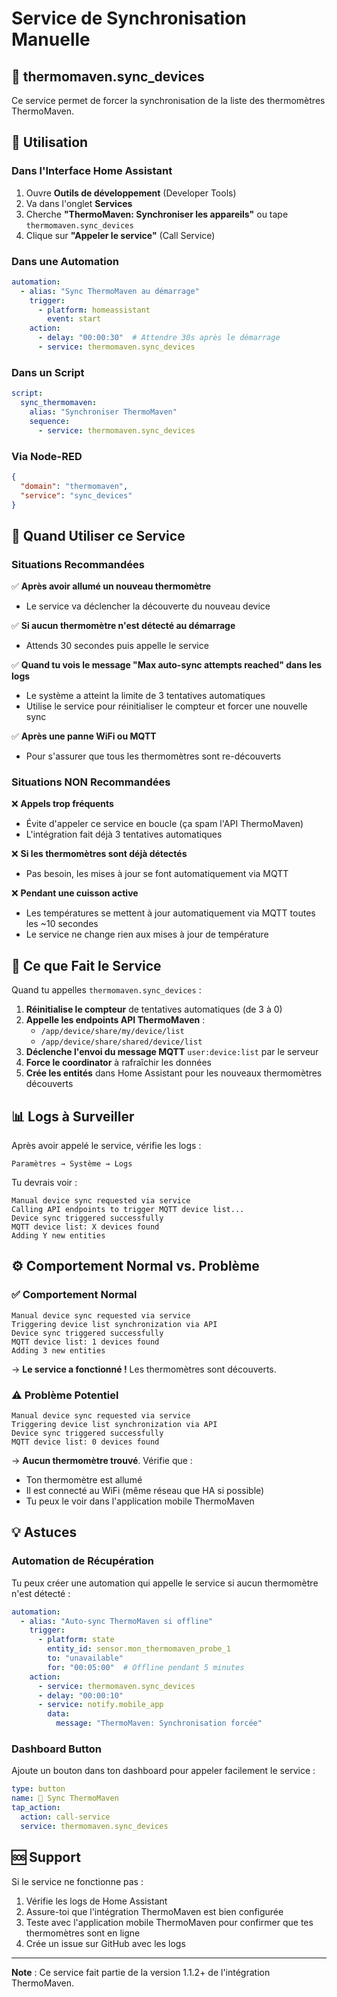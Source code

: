 # Service de Synchronisation Manuelle

## 🔄 thermomaven.sync_devices

Ce service permet de forcer la synchronisation de la liste des thermomètres ThermoMaven.

## 📖 Utilisation

### Dans l'Interface Home Assistant

1. Ouvre **Outils de développement** (Developer Tools)
2. Va dans l'onglet **Services**
3. Cherche **"ThermoMaven: Synchroniser les appareils"** ou tape `thermomaven.sync_devices`
4. Clique sur **"Appeler le service"** (Call Service)

### Dans une Automation

```yaml
automation:
  - alias: "Sync ThermoMaven au démarrage"
    trigger:
      - platform: homeassistant
        event: start
    action:
      - delay: "00:00:30"  # Attendre 30s après le démarrage
      - service: thermomaven.sync_devices
```

### Dans un Script

```yaml
script:
  sync_thermomaven:
    alias: "Synchroniser ThermoMaven"
    sequence:
      - service: thermomaven.sync_devices
```

### Via Node-RED

```json
{
  "domain": "thermomaven",
  "service": "sync_devices"
}
```

## 🎯 Quand Utiliser ce Service

### Situations Recommandées

✅ **Après avoir allumé un nouveau thermomètre**
- Le service va déclencher la découverte du nouveau device

✅ **Si aucun thermomètre n'est détecté au démarrage**
- Attends 30 secondes puis appelle le service

✅ **Quand tu vois le message "Max auto-sync attempts reached" dans les logs**
- Le système a atteint la limite de 3 tentatives automatiques
- Utilise le service pour réinitialiser le compteur et forcer une nouvelle sync

✅ **Après une panne WiFi ou MQTT**
- Pour s'assurer que tous les thermomètres sont re-découverts

### Situations NON Recommandées

❌ **Appels trop fréquents**
- Évite d'appeler ce service en boucle (ça spam l'API ThermoMaven)
- L'intégration fait déjà 3 tentatives automatiques

❌ **Si les thermomètres sont déjà détectés**
- Pas besoin, les mises à jour se font automatiquement via MQTT

❌ **Pendant une cuisson active**
- Les températures se mettent à jour automatiquement via MQTT toutes les ~10 secondes
- Le service ne change rien aux mises à jour de température

## 🔧 Ce que Fait le Service

Quand tu appelles `thermomaven.sync_devices` :

1. **Réinitialise le compteur** de tentatives automatiques (de 3 à 0)
2. **Appelle les endpoints API ThermoMaven** :
   - `/app/device/share/my/device/list`
   - `/app/device/share/shared/device/list`
3. **Déclenche l'envoi du message MQTT** `user:device:list` par le serveur
4. **Force le coordinator** à rafraîchir les données
5. **Crée les entités** dans Home Assistant pour les nouveaux thermomètres découverts

## 📊 Logs à Surveiller

Après avoir appelé le service, vérifie les logs :

```
Paramètres → Système → Logs
```

Tu devrais voir :
```
Manual device sync requested via service
Calling API endpoints to trigger MQTT device list...
Device sync triggered successfully
MQTT device list: X devices found
Adding Y new entities
```

## ⚙️ Comportement Normal vs. Problème

### ✅ Comportement Normal

```
Manual device sync requested via service
Triggering device list synchronization via API
Device sync triggered successfully
MQTT device list: 1 devices found
Adding 3 new entities
```
→ **Le service a fonctionné !** Les thermomètres sont découverts.

### ⚠️ Problème Potentiel

```
Manual device sync requested via service
Triggering device list synchronization via API
Device sync triggered successfully
MQTT device list: 0 devices found
```
→ **Aucun thermomètre trouvé**. Vérifie que :
- Ton thermomètre est allumé
- Il est connecté au WiFi (même réseau que HA si possible)
- Tu peux le voir dans l'application mobile ThermoMaven

## 💡 Astuces

### Automation de Récupération

Tu peux créer une automation qui appelle le service si aucun thermomètre n'est détecté :

```yaml
automation:
  - alias: "Auto-sync ThermoMaven si offline"
    trigger:
      - platform: state
        entity_id: sensor.mon_thermomaven_probe_1
        to: "unavailable"
        for: "00:05:00"  # Offline pendant 5 minutes
    action:
      - service: thermomaven.sync_devices
      - delay: "00:00:10"
      - service: notify.mobile_app
        data:
          message: "ThermoMaven: Synchronisation forcée"
```

### Dashboard Button

Ajoute un bouton dans ton dashboard pour appeler facilement le service :

```yaml
type: button
name: 🔄 Sync ThermoMaven
tap_action:
  action: call-service
  service: thermomaven.sync_devices
```

## 🆘 Support

Si le service ne fonctionne pas :
1. Vérifie les logs de Home Assistant
2. Assure-toi que l'intégration ThermoMaven est bien configurée
3. Teste avec l'application mobile ThermoMaven pour confirmer que tes thermomètres sont en ligne
4. Crée un issue sur GitHub avec les logs

---

**Note** : Ce service fait partie de la version 1.1.2+ de l'intégration ThermoMaven.

